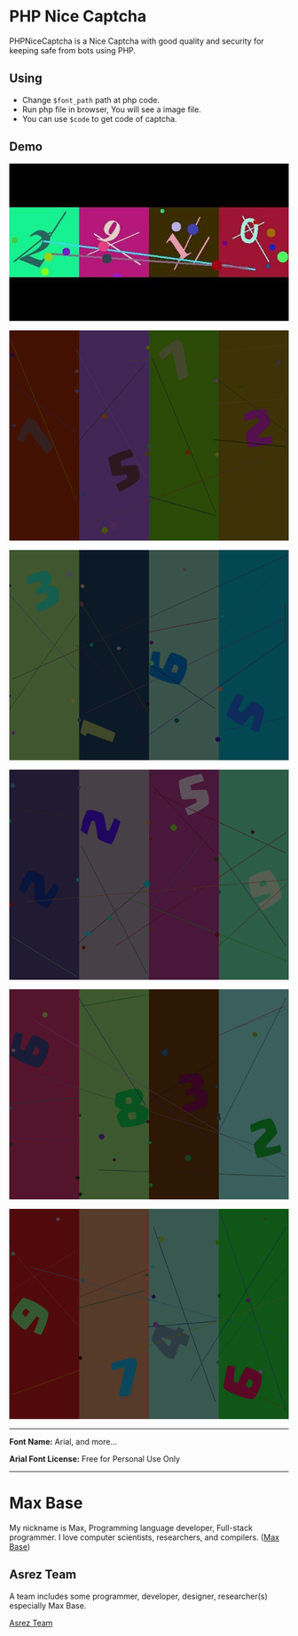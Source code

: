 # PHP Nice Captcha

PHPNiceCaptcha is a Nice Captcha with good quality and security for keeping safe from bots using PHP.

## Using

- Change `$font_path` path at php code.
- Run php file in browser, You will see a image file.
- You can use `$code` to get code of captcha.

## Demo

![PHPNiceCaptcha](demo.jpg)

![PHPNiceCaptcha - image - sampel - test](sample-poster/1.png)

![PHPNiceCaptcha - image - sampel - test](sample-poster/2.png)

![PHPNiceCaptcha - image - sampel - test](sample-poster/3.png)

![PHPNiceCaptcha - image - sampel - test](sample-poster/4.png)

![PHPNiceCaptcha - image - sampel - test](sample-poster/5.png)

--------

**Font Name:**	Arial, and more...

**Arial Font License:**	Free for Personal Use Only

---------

# Max Base

My nickname is Max, Programming language developer, Full-stack programmer. I love computer scientists, researchers, and compilers. ([Max Base](https://maxbase.org/))

## Asrez Team

A team includes some programmer, developer, designer, researcher(s) especially Max Base.

[Asrez Team](https://www.asrez.com/)
